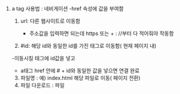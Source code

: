 1. a tag 사용법 : 네비게이션
   -href 속성에 값을 부여함

   1. url: 다른 웹사이트로 이동함

      - 주소값을 입력하면 되는데 https 또는 + : //부터 다 적어줘야 작동함

   2. #id: 해당 id와 동일한 id를 가진 태그로 이동함( 현재 페이지 내)

   -이동시킬 태그에 id값을 넣고

   - a태그 href 안에 # + id와 동일한 값을 넣으면 연결 완료

   3. 파일명 : 예) index.html 해당 파일로 이동( 페이지 전환)
   4. 파일 다운로드 : 파일
